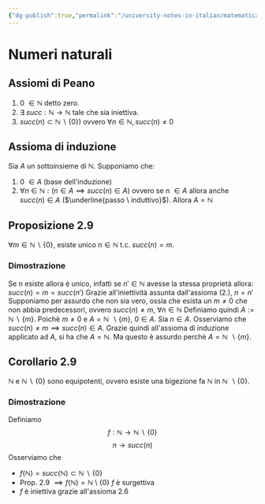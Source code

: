 ```yaml
---
{"dg-publish":true,"permalink":"/university-notes-in-italian/matematica-discreta/teoria/numeri-naturali/","created":"2022-03-18T16:36:40.548+01:00","updated":"2023-04-24T18:34:05.050+02:00"}
---
```


# Numeri naturali
## Assiomi di Peano
1. 0 $\in \mathbb N$ detto zero.
2. $∃ \ succ : \mathbb N → \mathbb N$ tale che sia iniettiva.
3. $succ(n) \subset \mathbb N \backslash \{0\})$ ovvero $\forall n \in \mathbb N, succ(n) \neq 0$

## Assioma di induzione
Sia $A$ un sottoinsieme di $\mathbb N$. Supponiamo che:
1. 0 $\in A$ (base dell'induzione)
2. $\forall n \in \mathbb N:(n \in A \implies succ(n) \in A)$ ovvero se n $\in A$ allora anche $succ(n) \in A$ ($\underline{passo \ induttivo}$).
	Allora $A = \mathbb N$
## Proposizione 2.9
$\forall m \in \mathbb N \backslash \{0\}$, esiste unico $n \in \mathbb N$ t.c. $succ(n) = m$.
### Dimostrazione
Se n esiste allora è unico, infatti se $n' \in \mathbb N$  avesse la stessa proprietà allora:
$succ(n) = m = succ(n')$
Grazie all'iniettività assunta dall'assioma (2.), $n = n'$
Supponiamo per assurdo che non sia vero, ossia che esista un $m \neq 0$ che non abbia predecessori, ovvero 
$succ(n) \neq m, \ \forall n \in \mathbb N$
Definiamo quindi $A:=\mathbb N \ \backslash \ \{m\}$.
Poichè $m \neq 0$ e $A = \mathbb N \ \backslash \{m\}$, $0 \in A$.
Sia $n \in A$. Osserviamo che $succ(n) \neq m \implies succ(n) \in A$. Grazie quindi all'assioma di induzione applicato ad $A$, si ha che $A = \mathbb N$. Ma questo è assurdo perchè $A = \mathbb N \ \backslash \{m\}$.
## Corollario 2.9
$\mathbb N$ e $\mathbb N \ \backslash \ \{0\}$ sono equipotenti, ovvero esiste una bigezione fa $\mathbb N$ in $\mathbb N \ \backslash \{0\}$.
### Dimostrazione
Definiamo 
$$f:\mathbb N \rightarrow \mathbb N \ \backslash \ \{0\}$$$$n \rightarrow succ(n)$$
Osserviamo che
- $f(\mathbb N) = succ(\mathbb N) \subset \mathbb N \ \backslash \ \{0\}$
- Prop. 2.9 $\implies f(\mathbb N) = \mathbb N \ \setminus \ \{0\}$
										$f$ è surgettiva
- $f$ è iniettiva grazie all'assioma 2.6